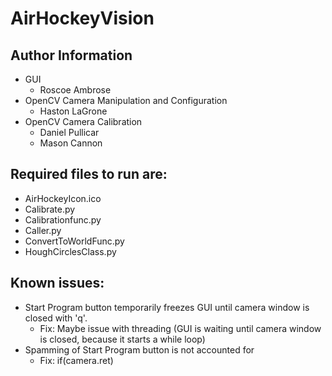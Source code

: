 # AirHockeyVision
## Author Information
- GUI
    - Roscoe Ambrose
- OpenCV Camera Manipulation and Configuration
    - Haston LaGrone
- OpenCV Camera Calibration
    - Daniel Pullicar
    - Mason Cannon

## Required files to run are:
- AirHockeyIcon.ico
- Calibrate.py
- Calibrationfunc.py
- Caller.py
- ConvertToWorldFunc.py
- HoughCirclesClass.py


## Known issues:
- Start Program button temporarily freezes GUI until camera window is closed with 'q'.
    - Fix: Maybe issue with threading (GUI is waiting until camera window is closed, because it starts a while loop)
- Spamming of Start Program button is not accounted for
    - Fix: if(camera.ret) 
